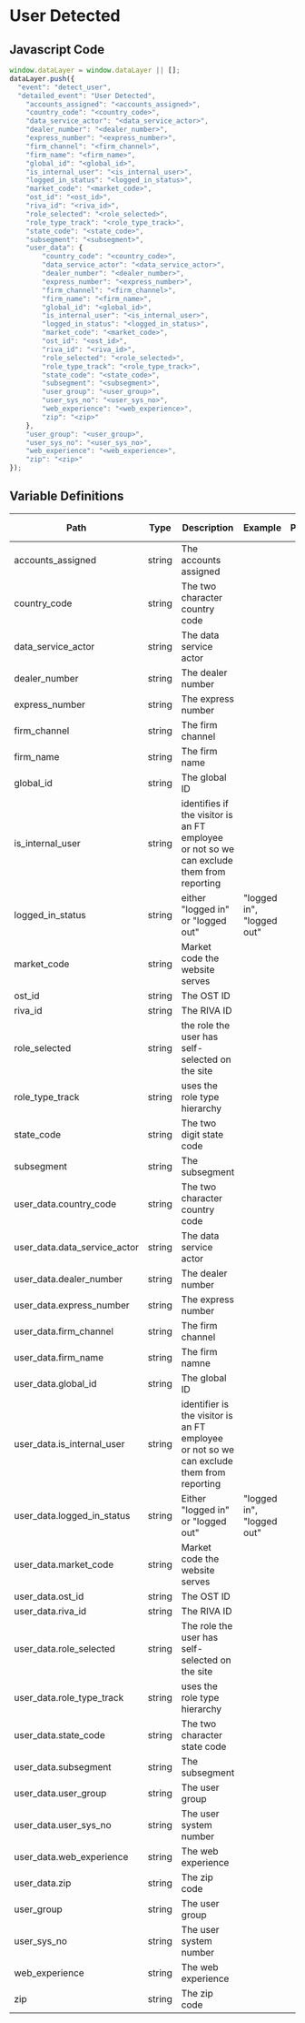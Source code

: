 # User Detected

### 

## Javascript Code
```js
window.dataLayer = window.dataLayer || [];
dataLayer.push({
  "event": "detect_user",
  "detailed_event": "User Detected",
    "accounts_assigned": "<accounts_assigned>",
    "country_code": "<country_code>",
    "data_service_actor": "<data_service_actor>",
    "dealer_number": "<dealer_number>",
    "express_number": "<express_number>",
    "firm_channel": "<firm_channel>",
    "firm_name": "<firm_name>",
    "global_id": "<global_id>",
    "is_internal_user": "<is_internal_user>",
    "logged_in_status": "<logged_in_status>",
    "market_code": "<market_code>",
    "ost_id": "<ost_id>",
    "riva_id": "<riva_id>",
    "role_selected": "<role_selected>",
    "role_type_track": "<role_type_track>",
    "state_code": "<state_code>",
    "subsegment": "<subsegment>",
    "user_data": {
        "country_code": "<country_code>",
        "data_service_actor": "<data_service_actor>",
        "dealer_number": "<dealer_number>",
        "express_number": "<express_number>",
        "firm_channel": "<firm_channel>",
        "firm_name": "<firm_name>",
        "global_id": "<global_id>",
        "is_internal_user": "<is_internal_user>",
        "logged_in_status": "<logged_in_status>",
        "market_code": "<market_code>",
        "ost_id": "<ost_id>",
        "riva_id": "<riva_id>",
        "role_selected": "<role_selected>",
        "role_type_track": "<role_type_track>",
        "state_code": "<state_code>",
        "subsegment": "<subsegment>",
        "user_group": "<user_group>",
        "user_sys_no": "<user_sys_no>",
        "web_experience": "<web_experience>",
        "zip": "<zip>"
    },
    "user_group": "<user_group>",
    "user_sys_no": "<user_sys_no>",
    "web_experience": "<web_experience>",
    "zip": "<zip>"
});
```

## Variable Definitions

|Path|Type|Description|Example|Pattern|Min Length|Max Length|Minimum|Maximum|Multiple Of|
| --- | --- | --- | --- | --- | --- | --- | --- | --- | --- |
|accounts_assigned|string|The accounts assigned||||||||
|country_code|string|The two character country code||||||||
|data_service_actor|string|The data service actor||||||||
|dealer_number|string|The dealer number||||||||
|express_number|string|The express number||||||||
|firm_channel|string|The firm channel||||||||
|firm_name|string|The firm name||||||||
|global_id|string|The global ID||||||||
|is_internal_user|string|identifies if the visitor is an FT employee or not so we can exclude them from reporting||||||||
|logged_in_status|string|either "logged in" or "logged out"|"logged in", "logged out"|||||||
|market_code|string|Market code the website serves||||||||
|ost_id|string|The OST ID||||||||
|riva_id|string|The RIVA ID||||||||
|role_selected|string|the role the user has self-selected on the site||||||||
|role_type_track|string|uses the role type hierarchy||||||||
|state_code|string|The two digit state code||||||||
|subsegment|string|The subsegment||||||||
|user_data.country_code|string|The two character country code||||||||
|user_data.data_service_actor|string|The data service actor||||||||
|user_data.dealer_number|string|The dealer number||||||||
|user_data.express_number|string|The express number||||||||
|user_data.firm_channel|string|The firm channel||||||||
|user_data.firm_name|string|The firm namne||||||||
|user_data.global_id|string|The global ID||||||||
|user_data.is_internal_user|string|identifier is the visitor is an FT employee or not so we can exclude them from reporting||||||||
|user_data.logged_in_status|string|Either "logged in" or "logged out"|"logged in", "logged out"|||||||
|user_data.market_code|string|Market code the website serves||||||||
|user_data.ost_id|string|The OST ID||||||||
|user_data.riva_id|string|The RIVA ID||||||||
|user_data.role_selected|string|The role the user has self-selected on the site||||||||
|user_data.role_type_track|string|uses the role type hierarchy||||||||
|user_data.state_code|string|The two character state code||||||||
|user_data.subsegment|string|The subsegment||||||||
|user_data.user_group|string|The user group||||||||
|user_data.user_sys_no|string|The user system number||||||||
|user_data.web_experience|string|The web experience||||||||
|user_data.zip|string|The zip code||||||||
|user_group|string|The user group||||||||
|user_sys_no|string|The user system number||||||||
|web_experience|string|The web experience||||||||
|zip|string|The zip code||||||||




